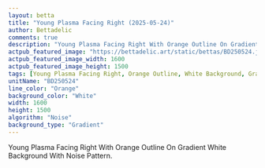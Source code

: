 ```yaml
---
layout: betta
title: "Young Plasma Facing Right (2025-05-24)"
author: Bettadelic
comments: true
description: "Young Plasma Facing Right With Orange Outline On Gradient White Background With Noise Pattern."
actpub_featured_image: "https://bettadelic.art/static/bettas/BD250524.jpg"
actpub_featured_image_width: 1600
actpub_featured_image_height: 1500
tags: [Young Plasma Facing Right, Orange Outline, White Background, Gradient Background Pattern, Noise Pattern, May 2025]
unitName: "BD250524"
line_color: "Orange"
background_color: "White"
width: 1600
height: 1500
algorithm: "Noise"
background_type: "Gradient"
---
```


Young Plasma Facing Right With Orange Outline On Gradient White Background With Noise Pattern.

